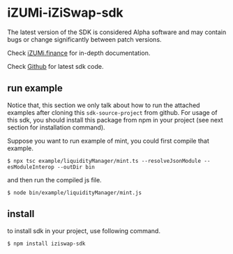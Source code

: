 
# iZUMi-iZiSwap-sdk

The latest version of the SDK is considered Alpha software and may contain bugs or change significantly between patch versions.

Check [iZUMi.finance](https://developer.izumi.finance/iZiSwap/SDK/) for in-depth documentation.

Check [Github](https://github.com/izumiFinance/iZiSwap-sdk) for latest sdk code.

## run example

Notice that, this section we only talk about how to run the attached examples after cloning this `sdk-source-project` from github. For usage of this sdk, you should install this package from npm in your project (see next section for installation command).

Suppose you want to run example of mint, you could first compile that example.
```
$ npx tsc example/liquidityManager/mint.ts --resolveJsonModule --esModuleInterop --outDir bin
```
and then run the compiled js file.
```
$ node bin/example/liquidityManager/mint.js
```

## install

to install sdk in your project, use following command.
```
$ npm install iziswap-sdk
```
